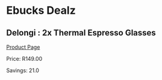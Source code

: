 
# Ebucks Dealz
## Delongi : 2x Thermal Espresso Glasses
[Product Page](https://www.ebucks.com/web/shop/productSelected.do?prodId=1191149589&catId=714962196)

Price: R149.00

Savings: 21.0


	